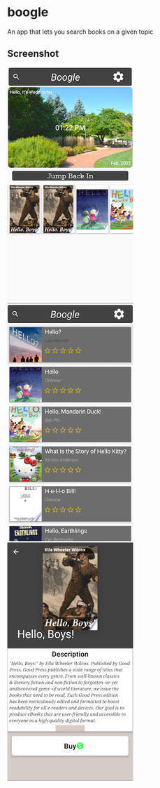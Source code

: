 # boogle
  An app that lets you search books on a given topic

## Screenshot

![Alt text](https://github.com/yemistar/boogle/blob/screenshot/hompage.png "Home Page")  ![ScreenShot](https://github.com/yemistar/boogle/blob/screenshot/searchResult.png "SearchPage") 
![ScreenShot](https://github.com/yemistar/boogle/blob/screenshot/bookD.png "Book Details ")


